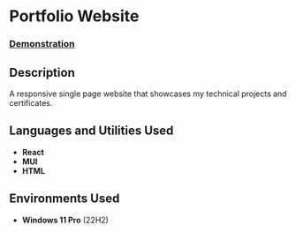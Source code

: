 <h1>Portfolio Website</h1>

### [Demonstration](https://jamie-kim-portfolio.vercel.app/)

<h2>Description</h2>
A responsive single page website that showcases my technical projects and certificates. 


<h2>Languages and Utilities Used</h2>

- <b>React</b>
- <b>MUI</b>
- <b>HTML</b>


<h2>Environments Used </h2>

- <b>Windows 11 Pro</b> (22H2)
